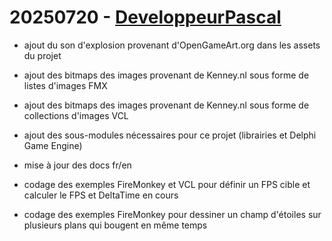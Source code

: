 # 20250720 - [DeveloppeurPascal](https://github.com/XXX_USER_XXX)

* ajout du son d'explosion provenant d'OpenGameArt.org dans les assets du projet
* ajout des bitmaps des images provenant de Kenney.nl sous forme de listes d'images FMX
* ajout des bitmaps des images provenant de Kenney.nl sous forme de collections d'images VCL
* ajout des sous-modules nécessaires pour ce projet (librairies et Delphi Game Engine)
* mise à jour des docs fr/en

* codage des exemples FireMonkey et VCL pour définir un FPS cible et calculer le FPS et DeltaTime en cours
* codage des exemples FireMonkey pour dessiner un champ d'étoiles sur plusieurs plans qui bougent en même temps
